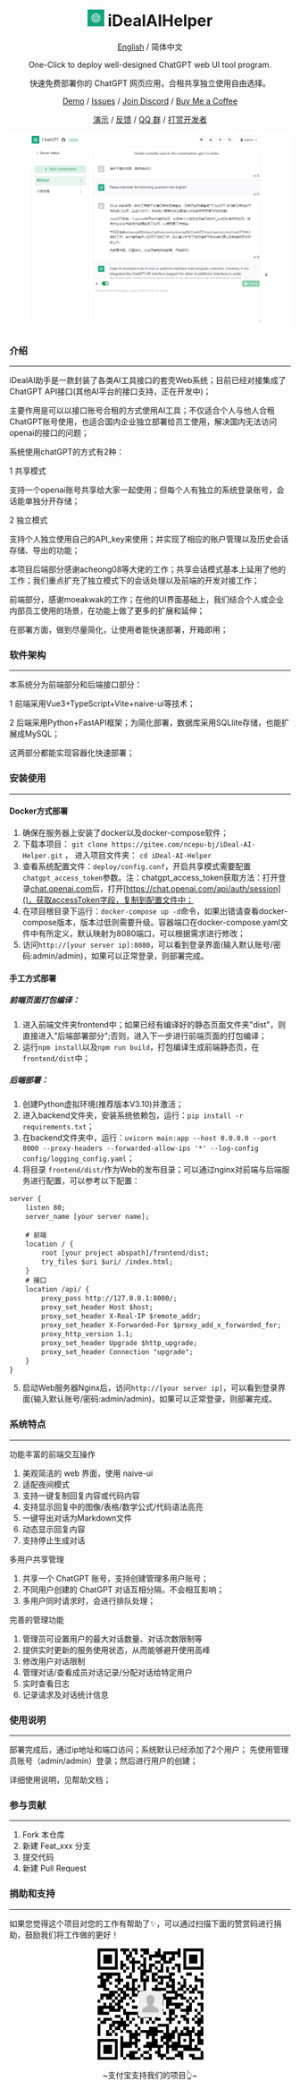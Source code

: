 <h1 align="center"><img src=".github/images/chatgpt-icon.svg" height="30" width="30"> iDealAIHelper</h1>

<div align="center">

[English](README.md) / 简体中文

One-Click to deploy well-designed ChatGPT web UI tool program.

快速免费部署你的 ChatGPT 网页应用，合租共享独立使用自由选择。

[Demo](http://ai.quwancode.com) / [Issues](https://github.com/ncepu-iDealStudio/iDealAIHelper/issues) / [Join Discord](https://discord.gg/) / [Buy Me a Coffee](https://www.buymeacoffee.com/iDealStudio)

[演示](http://ai.quwancode.com) / [反馈](https://github.com/ncepu-iDealStudio/iDealAIHelper/issues) / [QQ 群]() / [打赏开发者](.github/images/support.png)


![cover](.github/images/cover.png)

</div>

### 介绍
<hr/>

iDealAI助手是一款封装了各类AI工具接口的套壳Web系统；目前已经对接集成了ChatGPT API接口(其他AI平台的接口支持，正在开发中)；

主要作用是可以以接口账号合租的方式使用AI工具；不仅适合个人与他人合租ChatGPT账号使用，也适合国内企业独立部署给员工使用，解决国内无法访问openai的接口的问题；

系统使用chatGPT的方式有2种：

1 共享模式

 支持一个openai账号共享给大家一起使用；但每个人有独立的系统登录账号，会话能单独分开存储；

2 独立模式

 支持个人独立使用自己的API_key来使用；并实现了相应的账户管理以及历史会话存储、导出的功能；


本项目后端部分感谢acheong08等大佬的工作；共享会话模式基本上延用了他的工作；我们重点扩充了独立模式下的会话处理以及前端的开发对接工作；

前端部分，感谢moeakwak的工作；在他的UI界面基础上，我们结合个人或企业内部员工使用的场景，在功能上做了更多的扩展和延伸；

在部署方面，做到尽量简化，让使用者能快速部署，开箱即用；

### 软件架构
<hr/>

本系统分为前端部分和后端接口部分：

1 前端采用Vue3+TypeScript+Vite+naive-ui等技术；

2 后端采用Python+FastAPI框架；为简化部署，数据库采用SQLlite存储，也能扩展成MySQL；

这两部分都能实现容器化快速部署；

### 安装使用
<hr/>

#### Docker方式部署

1. 确保在服务器上安装了docker以及docker-compose软件；
2. 下载本项目：
`git clone https://gitee.com/ncepu-bj/iDeal-AI-Helper.git` ，
 进入项目文件夹：
 `cd iDeal-AI-Helper`
3. 查看系统配置文件：`deploy/config.conf`，开启共享模式需要配置`chatgpt_access_token`参数。注：chatgpt_access_token获取方法：打开登录[chat.openai.com]()后，打开[https://chat.openai.com/api/auth/session]()，获取accessToken字段，复制到配置文件中；
4. 在项目根目录下运行：`docker-compose up -d`命令，如果出错请查看docker-compose版本，版本过低则需要升级。容器端口在docker-compose.yaml文件中有所定义，默认映射为8080端口，可以根据需求进行修改；
5. 访问`http://[your server ip]:8080`，可以看到登录界面(输入默认账号/密码:admin/admin)，如果可以正常登录，则部署完成。

#### 手工方式部署

##### 前端页面打包编译：

1. 进入前端文件夹frontend中；如果已经有编译好的静态页面文件夹"dist"，则直接进入"后端部署部分";否则，进入下一步进行前端页面的打包编译；
2. 运行`npm install`以及`npm run build`，打包编译生成前端静态页，在`frontend/dist`中；

##### 后端部署：
1. 创建Python虚拟环境(推荐版本V3.10)并激活；
2. 进入backend文件夹，安装系统依赖包，运行：`pip install -r requirements.txt`；
3. 在backend文件夹中，运行：`uvicorn main:app --host 0.0.0.0 --port 8000 --proxy-headers --forwarded-allow-ips '*' --log-config config/logging_config.yaml`；
4. 将目录 `frontend/dist/`作为Web的发布目录；可以通过nginx对前端与后端服务进行配置，可以参考以下配置：

```
server {
	listen 80;
	server_name [your server name];

    # 前端
    location / {
        root [your project abspath]/frontend/dist;
        try_files $uri $uri/ /index.html;
    }
    # 接口
    location /api/ {
        proxy_pass http://127.0.0.1:8000/;
        proxy_set_header Host $host;
        proxy_set_header X-Real-IP $remote_addr;
        proxy_set_header X-Forwarded-For $proxy_add_x_forwarded_for;
        proxy_http_version 1.1;
        proxy_set_header Upgrade $http_upgrade;
        proxy_set_header Connection "upgrade";
    }
}
```
5. 启动Web服务器Nginx后，访问`http://[your server ip]`，可以看到登录界面(输入默认账号/密码:admin/admin)，如果可以正常登录，则部署完成。

### 系统特点
<hr/>

功能丰富的前端交互操作
1. 美观简洁的 web 界面，使用 naive-ui
2. 适配夜间模式
3. 支持一键复制回复内容或代码内容
4. 支持显示回复中的图像/表格/数学公式/代码语法高亮
5. 一键导出对话为Markdown文件
6. 动态显示回复内容
7. 支持停止生成对话

多用户共享管理
1. 共享一个 ChatGPT 账号，支持创建管理多用户账号；
2. 不同用户创建的 ChatGPT 对话互相分隔，不会相互影响；
3. 多用户同时请求时，会进行排队处理；

完善的管理功能
1. 管理员可设置用户的最大对话数量、对话次数限制等
2. 提供实时更新的服务使用状态，从而能够避开使用高峰
3. 修改用户对话限制
4. 管理对话/查看成员对话记录/分配对话给特定用户
5. 实时查看日志
6. 记录请求及对话统计信息

### 使用说明
<hr/>

部署完成后，通过ip地址和端口访问；系统默认已经添加了2个用户；
先使用管理员账号（admin/admin）登录；然后进行用户的创建；

详细使用说明，见帮助文档；

### 参与贡献
<hr/>

1.  Fork 本仓库
2.  新建 Feat_xxx 分支
3.  提交代码
4.  新建 Pull Request


### 捐助和支持
<hr/>

如果您觉得这个项目对您的工作有帮助了✨，可以通过扫描下面的赞赏码进行捐助，鼓励我们将工作做的更好！
<div align="center">
<img src=".github/images/support.png" alt="support" width="200" height="200" />
<p>~支付宝支持我们的项目👆~</p>
</div>